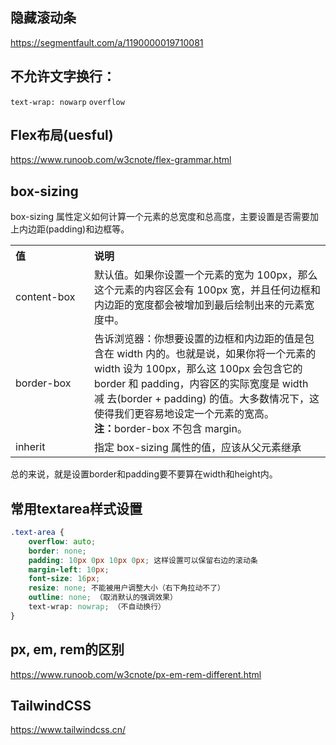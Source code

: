  
## 隐藏滚动条

https://segmentfault.com/a/1190000019710081

## 不允许文字换行：
`text-wrap: nowarp`
`overflow`

## Flex布局(uesful)
https://www.runoob.com/w3cnote/flex-grammar.html

## box-sizing
box-sizing 属性定义如何计算一个元素的总宽度和总高度，主要设置是否需要加上内边距(padding)和边框等。
<table class="reference">
  <tbody><tr>
    <th align="left" width="25%">值</th>
    <th align="left" width="75%">说明</th>
  </tr>  
  <tr>
    <td> content-box</td>
    <td>默认值。如果你设置一个元素的宽为 100px，那么这个元素的内容区会有 100px 宽，并且任何边框和内边距的宽度都会被增加到最后绘制出来的元素宽度中。</td>
  </tr>
  <tr>
    <td> border-box</td>
    <td>告诉浏览器：你想要设置的边框和内边距的值是包含在 width 内的。也就是说，如果你将一个元素的 width 设为 100px，那么这 100px 会包含它的 border 和 padding，内容区的实际宽度是 width 减 去(border + padding) 的值。大多数情况下，这使得我们更容易地设定一个元素的宽高。<br>
<strong>注：</strong>border-box 不包含 margin。
</td>
  </tr>
  <tr>
    <td> inherit</td>
    <td>指定 box-sizing 属性的值，应该从父元素继承</td>
  </tr>
  </tbody></table>

总的来说，就是设置border和padding要不要算在width和height内。

## 常用textarea样式设置

```css
.text-area {
    overflow: auto;
    border: none; 
    padding: 10px 0px 10px 0px; 这样设置可以保留右边的滚动条
    margin-left: 10px;
    font-size: 16px;
    resize: none; 不能被用户调整大小（右下角拉动不了）
    outline: none; （取消默认的强调效果）
    text-wrap: nowrap; （不自动换行）
}
```

## px, em, rem的区别
https://www.runoob.com/w3cnote/px-em-rem-different.html

## TailwindCSS
https://www.tailwindcss.cn/



